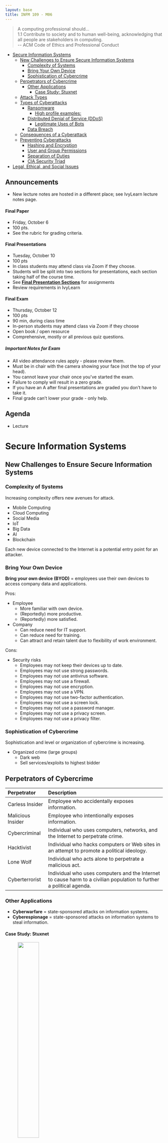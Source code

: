 ```yaml
---
layout: base
title: INFM 109 - M06
---
```


> A computing professional should… \
1.1 Contribute to society and to human well-being, acknowledging that all people are stakeholders in computing. \
-- ACM Code of Ethics and Professional Conduct

- [Secure Information Systems](#secure-information-systems)
  - [New Challenges to Ensure Secure Information Systems](#new-challenges-to-ensure-secure-information-systems)
    - [Complexity of Systems](#complexity-of-systems)
    - [Bring Your Own Device](#bring-your-own-device)
    - [Sophistication of Cybercrime](#sophistication-of-cybercrime)
  - [Perpetrators of Cybercrime](#perpetrators-of-cybercrime)
    - [Other Applications](#other-applications)
      - [Case Study: Stuxnet](#case-study-stuxnet)
  - [Attack Types](#attack-types)
  - [Types of Cyberattacks](#types-of-cyberattacks)
    - [Ransomware](#ransomware)
      - [High profile examples:](#high-profile-examples)
    - [Distributed Denial of Service (DDoS)](#distributed-denial-of-service-ddos)
      - [Legitimate Uses of Bots](#legitimate-uses-of-bots)
    - [Data Breach](#data-breach)
  - [Consequences of a Cyberattack](#consequences-of-a-cyberattack)
  - [Preventing Cyberattacks](#preventing-cyberattacks)
    - [Hashing and Encryption](#hashing-and-encryption)
    - [User and Group Permissions](#user-and-group-permissions)
    - [Separation of Duties](#separation-of-duties)
    - [CIA Security Triad](#cia-security-triad)
- [Legal, Ethical, and Social Issues](#legal-ethical-and-social-issues)


## Announcements

- New lecture notes are hosted in a different place; see IvyLearn lecture notes page.

#### Final Paper
- Friday, October 6
- 100 pts.
- See the rubric for grading criteria.

#### Final Presentations
- Tuesday, October 10
- 100 pts
- In class students may attend class via Zoom if they choose.
- Students will be split into two sections for presentations, each section taking half of the course time.
- See **[Final Presentation Sections](https://docs.google.com/spreadsheets/d/1br6Ej40mxcAmI73oNDSM0y4-xqCxGb_ORFDNU7VIgBA/edit?usp=sharing)** for assignments
- Review requirements in IvyLearn

#### Final Exam
- Thursday, October 12
- 100 pts
- 90 min, during class time 
- In-person students may attend class via Zoom if they choose
- Open book / open resource
- Comprehensive, mostly or all previous quiz questions.
##### Important Notes for Exam
- All video attendance rules apply - please review them.
- Must be in chair with the camera showing your face (not the top of your head).
- You cannot leave your chair once you've started the exam.
- Failure to comply will result in a zero grade.
- If you have an A after final presentations are graded you don’t have to take it.
- Final grade can’t lower your grade - only help.

## Agenda

- Lecture


# Secure Information Systems

## New Challenges to Ensure Secure Information Systems

### Complexity of Systems

Increasing complexity offers new avenues for attack.

- Mobile Computing
- Cloud Computing
- Social Media
- IoT
- Big Data
- AI
- Blockchain

Each new device connected to the Internet is a potential entry point for an attacker.

### Bring Your Own Device

**Bring your own device (BYOD)** = employees use their own devices to access company data and applications.

Pros:
- Employee
    - More familiar with own device.
    - (Reportedly) more productive.
    - (Reportedly) more satisfied.
- Company
    - Can reduce need for IT support.
    - Can reduce need for training.
    - Can attract and retain talent due to flexibility of work environment.

Cons:
- Security risks
    - Employees may not keep their devices up to date.
    - Employees may not use strong passwords.
    - Employees may not use antivirus software.
    - Employees may not use a firewall.
    - Employees may not use encryption.
    - Employees may not use a VPN.
    - Employees may not use two-factor authentication.
    - Employees may not use a screen lock.
    - Employees may not use a password manager.
    - Employees may not use a privacy screen.
    - Employees may not use a privacy filter.


### Sophistication of Cybercrime

Sophistication and level or organization of cybercrime is increasing.
- Organized crime (large groups)
    - Dark web
    - Sell services/exploits to highest bidder

## Perpetrators of Cybercrime

| Perpetrator | Description |
| :---- | :---- |
| Carless Insider | Employee who accidentally exposes information. |
| Malicious Insider | Employee who intentionally exposes information. |
| Cybercriminal | Individual who uses computers, networks, and the Internet to perpetrate crime. |
| Hacktivist | Individual who hacks computers or Web sites in an attempt to promote a political ideology. |
| Lone Wolf | Individual who acts alone to perpetrate a malicious act. |
| Cyberterrorist | Individual who uses computers and the Internet to cause harm to a civilian population to further a political agenda. |

### Other Applications

- **Cyberwarfare** = state-sponsored attacks on information systems.
- **Cyberespionage** = state-sponsored attacks on information systems to steal information.

#### Case Study: Stuxnet

<figure>
    <span>
        <img src="https://media.wired.com/photos/593238c5b8eb31692072e339/master/w_1600,c_limit/Iran.jpg" style="width: 40%">
    </span>
    <figcaption>
        Nuclear complex in Natanz, Iran
    </figcaption>
</figure>

- First publicly known use of cyberwarfare
- [An Unprecedented Look at Stuxnet, the World's First Digital Weapon](https://www.wired.com/2014/11/countdown-to-zero-day-stuxnet/)
- [Stuxnet explained: The first known cyberweapon](https://www.csoonline.com/article/562691/stuxnet-explained-the-first-known-cyberweapon.html)

## Attack Types 

| Attack Type | Description |
| :---- | :---- |
| Spam | The use of email systems to send unsolicited email to large numbers of people. |
| Phishing | The act of fraudulently using email to try to get the recipient to reveal personal data. |
| Smishing | A variation of phishing that involves the use of texting. |
| Vishing | Similar to smishing except that the victims receive a voice mail message telling them to call a phone number or access a Web site. |
| Social engineering | The use of deception to trick individuals into divulging data needed to gain access to an information system or network. |
| Rootkit | A set of programs that enables its user to gain administrator-level access to a computer without the end user’s consent or knowledge. Once installed, the attacker can gain full control of the system and even obscure the presence of the rootkit from legitimate system administrators. |
| Trojan horse | A seemingly harmless program in which malicious code is hidden. A victim on the receiving end of a Trojan horse is usually tricked into opening it because it appears to be useful software from a legitimate source. |
| Virus | A piece of programming code, usually disguised as something else, that causes a computer to behave in an unexpected and usually undesirable manner. |
| Worm | A harmful program that resides in the active memory of the computer and duplicates itself. Worms differ from viruses in that they can propagate without human intervention, often sending copies of themselves to other computers by email. |
| Advanced persistent threat | A network attack in which an intruder gains access to a network and stays there—undetected—with the intention of stealing data over a long period of time. |

## Types of Cyberattacks

### Ransomware

Malware that threatens to publish the victim's data or perpetually block access to it unless a ransom is paid.

- Ransoms pait in bitcoin.
- Very lucrative business for cybercriminals
- Can halt essential operations for organizations. B/c of this ransom is often paid.

#### High profile examples: 

[A timeline of the biggest ransomware attacks](https://www.cnet.com/personal-finance/crypto/a-timeline-of-the-biggest-ransomware-attacks/). 

A few of these:
- Colonial Pipeline (2021)
    - Oil flow shut off for 5 days
    - Caused a gas run
    - Caused power outages, including in healthcare facilities
    - Paid $4.4 million in ransom
- University of California at San Francisco (2020)
    - School of medicine hacked.
    - Paid $1.14 million in ransom


### Distributed Denial of Service (DDoS)

Cyberattack in which a large number of computers (or other devices) are used to flood a server with requests for information in order to overload the server and deny service to legitimate users.

- Server is so busy handling illigitimate requests that it can't handle legitimate requests.
- Utilizes **botnets**.
    - Network of computers that have been infected with malware that allows them to be controlled remotely.
    - "Zombie" computers.
    - Infected machines do nothing until botnet is activated.

#### Legitimate Uses of Bots

- Search engines
- Web site monitoring, archiving, mirroring, indexing, content filtering, and categorization
- Automated online assistants

<br>

<span class="demo">demo:</span> [scrape_jobs.py](https://github.com/mpjovanovich/ivy_tech/tree/main/Demos/webscrape_beautifulsoup)


### Data Breach

Intentional or unintentional release of secure or private/confidential information to an untrusted environment.

- [Data Breach Statistics](https://www.varonis.com/blog/data-breach-statistics/)
    - Good all around.
- [List of Data Breaches and Cyber Attacks in 2023](https://www.itgovernance.co.uk/blog/list-of-data-breaches-and-cyber-attacks-in-2023)
    - See "Top data breach stats..."

## Consequences of a Cyberattack

- Loss of revenue
- Loss of intellectual property
- Loss of productivity
- Loss of reputation / customer trust

## Preventing Cyberattacks

### Hashing and Encryption

Encryption used to protect data in storage or as it is transmitted.

Hashing used to verify integrity of data.

- [What is difference between Encryption and Hashing?](https://www.encryptionconsulting.com/education-center/encryption-vs-hashing)
    - See “Hashing and Encryption Use Cases”

_Hashing demo_

```bash
## One letter off...
echo "This is unencrypted." > tmp1.txt
echo "this is unencrypted." > tmp2.txt
md5sum tmp1.txt
md5sum tmp2.txt
```

_Encryption demo_

```bash
## Encrypt then view file...
gpg -c tmp1.txt
rm tmp1.txt
## Then decrypt...
gpg -o tmp1.txt tmp1.txt.gpg
```

### User and Group Permissions

Used to control access to files and directories.

_Read only demo_

```bash
## Note the permissions on tmp1.txt
ls -l
## Set tmp1.txt to read only
chmod 444 tmp1.txt
ls -l
## Now we can't edit the file.
```

### Separation of Duties

Divide responsibilities for a system among multiple people / groups to:
- Prevent damage from ignorant users
- Limit damage from a single person

Example:
- Should the (Database Administrator) DBA be able to access/view user information?
- Should user be able to delete a database table?


### CIA Security Triad

- Confidentiality
    - Only authorized users can access sensitive data.
- Integrity
    - Data is accurate and complete.
    - Only authorized users can modify data.
- Availability
    - Data is accessible when needed.
    - "Uptime"
    - e.g., might aim for 99.999% availability.


# Legal, Ethical, and Social Issues

... more to come ...
